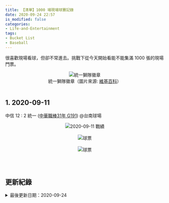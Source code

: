 ```yaml
---
title: 【清單】1000 場現場球賽記錄
date: 2020-09-24 22:57
is_modified: false
categories:
- Life-and-Entertainment
tags:
- Bucket List
- Baseball
--- 
```


很喜歡現場看球，但卻不常進去。挑戰下從今天開始看能不能集滿 1000 張的現場門票。

<!--more-->
<center> <img src="https://i.imgur.com/QHyMDMK.png" alt="統一獅隊徽章"></center>
<center class="imgtext">統一獅隊徽章（圖片來源: <a href="https://zh.wikipedia.org/wiki/%E7%B5%B1%E4%B8%807-ELEVEn%E7%8D%85" class="imgtext">維基百科</a>）</center>
<br>

## 1. 2020-09-11 
中信 12 : 2 統一 ([中華職棒31年 G191](http://www.cpbl.com.tw/games/box.html?&game_type=01&game_id=191&game_date=2020-09-11&date=2020-09-11&pbyear=2020)) @台南球場

<center> <img src="https://i.imgur.com/Eco7LjO.png?1" alt="2020-09-11 戰績"></center>
<br>

<center> <img src="https://i.imgur.com/UxXcguI.jpg" alt="球票"></center>

<br>

<center> <img src="https://i.imgur.com/ZJp60MM.jpg" alt="球票"></center>

<br><br> 

## 更新紀錄
<details>
  <summary>最後更新日期：2020-09-24</summary>
  <ul class="timestamp">
    　<li>2020-09-24 發布</li>
    　<li>2020-09-13 完稿</li>
    　<li>2020-09-13 起稿</li>
  </ul>
</details>